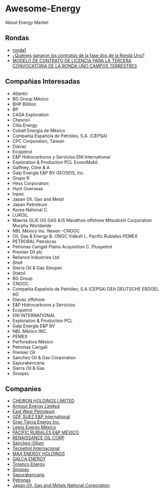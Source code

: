 # Awesome-Energy
About Energy Market

## Rondas
  - [ronda1](http://ronda1.gob.mx/)
  - [¿Quiénes ganaron los contratos de la fase dos de la Ronda Uno?](http://eleconomista.com.mx/industrias/2015/09/30/quienes-ganaron-las-licitaciones-fase-dos-ronda)
  - [MODELO DE CONTRATO DE LICENCIA PARA LA TERCERA CONVOCATORIA DE LA RONDA UNO CAMPOS TERRESTRES](http://ronda1.gob.mx/wp-content/uploads/SENER_SHCP_CNH_3a-convocatoria_120515.pdf)


## Compañias Interesadas

- Atlantic
- BG Group México
- BHP Billiton
- BP
- CASA Exploration
- Chevron
- Citla Energy
- Cobalt Energía de México
- Compañía Española de Petróleo, S.A. (CEPSA)
- CPC Corporation, Taiwan
- Diavaz
- Ecopetrol
- E&P Hidrocarburos y Servicios ENI International
- Exploration & Production PCL ExxonMobil
- Gaffney, Cline & A
- Galp Energía E&P BV GEOSEIS, Inc
- Grupo R
- Hess Corporation
- Hunt Overseas
- Inpex
- Japan Oil, Gas and Metal
- Japan Petroleum
- Korea National C.
- LUKOIL
- Maersk OLIE OG GAS A/S Marathon offshore Mitsubishi Corporation Murphy Worldwide
- NBL México Inc. Nexen –CNOOC
- Oil, Gas & Energy B. ONGC Videsh L. Pacific Rubiales PEMEX
- PETROBAL Petrobras
- Petronas Carigali Plains Acquisition C. Pluspetrol
- Premier Oil plc
- Reliance Industries Ltd.
- Shell
- Sierra Oil & Gas Sinopec
- Statoil
- BG Group
- CNOOC
- Compañía Española de Petróleo, S.A (CEPSA) DEA DEUTSCHE ERDOEL AG
- Diavaz offshore
- E&P Hidrocarburos y Servicios
- Ecopetrol
- ENI INTERNATIONAL
- Exploration & Production PCL
- Galp Energía E&P BV
- NBL México INC.
- PEMEX
- Perforadora México
- Petronas Carigali
- Premier Oil
- Sánchez Oil & Gas Corporation
- Sapurakencana
- Sierra Oil & Gas
- Sinopec

## Companies

- [CHEIRON HOLDINGS LIMITED](http://cheironpetroleum.com)
- [Armour Energy Limited](http://www.armourenergy.com.au)
- [East West Petroleum](http://www.eastwestpetroleum.ca)
- [GDF SUEZ E&P International](http://www.gdfsuezep.com)
- [Gran Tierra Energy Inc.](http://www.grantierra.com)
- [Lewis Energy México](http://www.lewisenergy.com)
- [PACIFIC RUBIALES E&P MÉXICO](http://www.pacific.energy)
- [RENAISSANCE OIL CORP](http://renaissanceoil.com)
- [Sánchez-Olium](http://www.sanchezog.com)
- [Tecpetrol Internacional](http://www.tecpetrol.com/)
- [MAX ENERGY HOLDINGS](http://www.maxenergyholdings.com/)
- [GALCA ENERGY](http://www.galcaenergy.com)
- [Torenco Energy](http://www.torencoenergy.com)
- [Sinopec](http://www.sinopecgroup.com/)
- [Sapurakencana](http://sapurakencana.com)
- [Petronas](http://www.petronas.com.my/)
- [Japan Oil, Gas and Metals National Corporation](http://www.jogmec.go.jp/english/)
